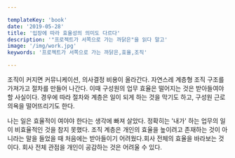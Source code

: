 ```yaml
---

templateKey: 'book'
date: '2019-05-28'
title: '입장에 따라 효율성의 의미도 다르다'
description: '"프로젝트가 서쪽으로 가는 까닭은"을 읽다 말고'
image: '/img/work.jpg'
keywords: '프로젝트가 서쪽으로 가는 까닭은,효율,조직'

---
```


조직이 커지면 커뮤니케이션, 의사결정 비용이 올라간다. 자연스레 계층형 조직 구조를 가져가고 절차를 만들어 나간다. 이때 구성원의 업무 효율은 떨어지는 것은 받아들여야 할 사실이다. 경우에 따라 절차와 계층은 일이 되게 하는 것을 막기도 하고, 구성원 근로 의욕을 떨어뜨리기도 한다. 

나는 일은 효율적이 여야야 한다는 생각에 빠져 살았다. 정확히는 '내가' 하는 업무의 일이 비효율적인 것을 참지 못했다. 조직 계층은 개인의  효율을 높이려고 존재하는 것이 아니라는 말을 들었을 때 처음에는 받아들이기 어려웠다.회사 전체의 효율을 바라보는 것이다. 회사 전체 관점을 개인이 공감하는 것은 어려울 수 있다. 
